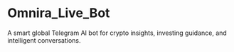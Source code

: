 # Omnira_Live_Bot
 A smart global Telegram AI bot for crypto insights, investing guidance, and intelligent conversations.
